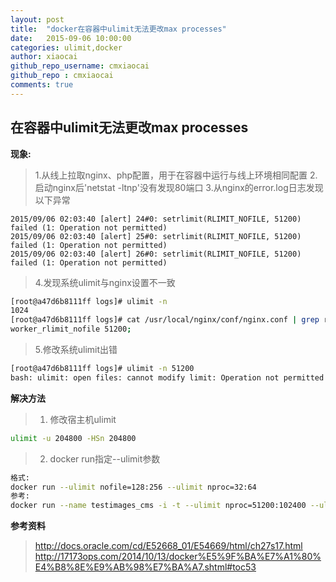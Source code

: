 ```yaml
---
layout: post
title:  "docker在容器中ulimit无法更改max processes"
date:   2015-09-06 10:00:00
categories: ulimit,docker
author: xiaocai
github_repo_username: cmxiaocai
github_repo : cmxiaocai
comments: true
---
```


## 在容器中ulimit无法更改max processes

**现象:**
> 1.从线上拉取nginx、php配置，用于在容器中运行与线上环境相同配置
> 2.启动nginx后'netstat -ltnp'没有发现80端口
> 3.从nginx的error.log日志发现以下异常

~~~
2015/09/06 02:03:40 [alert] 24#0: setrlimit(RLIMIT_NOFILE, 51200) failed (1: Operation not permitted)
2015/09/06 02:03:40 [alert] 25#0: setrlimit(RLIMIT_NOFILE, 51200) failed (1: Operation not permitted)
2015/09/06 02:03:40 [alert] 26#0: setrlimit(RLIMIT_NOFILE, 51200) failed (1: Operation not permitted)
~~~

> 4.发现系统ulimit与nginx设置不一致

~~~bash
[root@a47d6b8111ff logs]# ulimit -n
1024
[root@a47d6b8111ff logs]# cat /usr/local/nginx/conf/nginx.conf | grep rlimit
worker_rlimit_nofile 51200;
~~~

> 5.修改系统ulimit出错
~~~bash
[root@a47d6b8111ff logs]# ulimit -n 51200
bash: ulimit: open files: cannot modify limit: Operation not permitted
~~~

**解决方法**
> 1. 修改宿主机ulimit

~~~bash
ulimit -u 204800 -HSn 204800
~~~

> 2. docker run指定--ulimit参数

~~~bash
格式:
docker run --ulimit nofile=128:256 --ulimit nproc=32:64
参考:
docker run --name testimages_cms -i -t --ulimit nproc=51200:102400 --ulimit nofile=51200:102400 -p 8910:80 -v /data/www/dedecms_hiapk_com/:/data/wwwroot/  172.17.163.105:8500/online/cms.hiapk.com
~~~


**参考资料**
>http://docs.oracle.com/cd/E52668_01/E54669/html/ch27s17.html
>http://17173ops.com/2014/10/13/docker%E5%9F%BA%E7%A1%80%E4%B8%8E%E9%AB%98%E7%BA%A7.shtml#toc53


